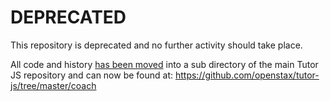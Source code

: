 # DEPRECATED

This repository is deprecated and no further activity should take place.

All code and history [has been moved](https://github.com/openstax/tutor-js/pull/1238)
into a sub directory of the main Tutor JS repository and can now be found
at: https://github.com/openstax/tutor-js/tree/master/coach
